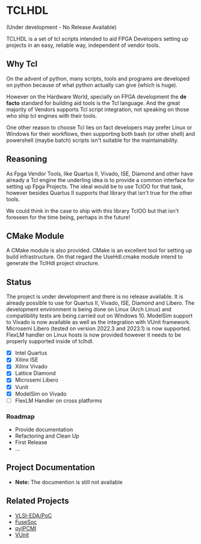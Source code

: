 # TCLHDL 
(Under development - No Release Available)

TCLHDL is a set of tcl scripts intended to aid FPGA Developers setting up projects
in an easy, reliable way, independent of vendor tools.

## Why Tcl
On the advent of python, many scripts, tools and programs are developed on python
because of what python actually can give (which is huge).

However on the Hardware World, specially on FPGA development the **de facto**
standard for building aid tools is the Tcl language. And the great majority of
Vendors supports Tcl script integration, not speaking on those who ship tcl engines
with their tools.

One other reason to choose Tcl lies on fact developers may prefer Linux or Windows
for their workflows, then supporting both bash (or other shell) and powershell
(maybe batch) scripts isn't suitable for the maintainability.

## Reasoning
As Fpga Vendor Tools, like Quartus II, Vivado, ISE, Diamond and other have already
a Tcl engine the underling idea is to provide a common interface for setting up
Fpga Projects. The ideal would be to use TclOO for that task, however besides
Quartus II supports that library that isn't true for the other tools.

We could think in the case to ship with this library TclOO but that isn't foreseen
for the time being, perhaps in the future!

## CMake Module
A CMake module is also provided.
CMake is an excellent tool for setting up build infrastructure. On that regard
the UseHdl.cmake module intend to generate the TclHdl project structure.

## Status
The project is under development and there is no release available.
It is already possible to use for Quartus II, Vivado, ISE, Diamond and Libero.
The development environment is being done on Linux (Arch Linux) and compatibility
tests are being carried out on Windows 10.
ModelSim support to Vivado is now available as well as the integration with VUnit
framework.
Microsemi Libero (tested on version 2022.3 and 2023.1) is now supported.
FlexLM handler on Linux hosts is now provided however it needs to be properly
supported inside of tclhdl.


- [x] Intel Quartus
- [x] Xilinx ISE
- [x] Xilinx Vivado
- [x] Lattice Diamond
- [x] Microsemi Libero
- [x] Vunit
- [x] ModelSim on Vivado
- [ ] FlexLM Handler on cross platforms

### Roadmap

* Provide documentation
* Refactoring and Clean Up
* First Release
* ...

## Project Documentation

* **Note:** The documention is still not available

## Related Projects

* [VLSI-EDA/PoC](https://github.com/VLSI-EDA/PoC)
* [FuseSoc](https://github.com/olofk/fusesoc)
* [pyIPCMI](https://github.com/Paebbels/pyIPCMI)
* [VUnit](https://github.com/VUnit/vunit)

